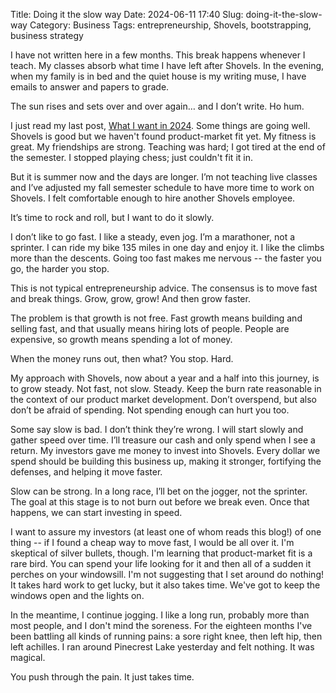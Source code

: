 Title: Doing it the slow way
Date: 2024-06-11 17:40
Slug: doing-it-the-slow-way
Category: Business
Tags: entrepreneurship, Shovels, bootstrapping, business strategy

I have not written here in a few months. This break happens whenever I teach. My classes absorb what time I have left after Shovels. In the evening, when my family is in bed and the quiet house is my writing muse, I have emails to answer and papers to grade.

The sun rises and sets over and over again… and I don’t write. Ho hum.

I just read my last post, [What I want in 2024]({filename}what-i-want-in-2024.md). Some things are going well. Shovels is good but we haven't found product-market fit yet. My fitness is great. My friendships are strong. Teaching was hard; I got tired at the end of the semester. I stopped playing chess; just couldn't fit it in. 

But it is summer now and the days are longer. I’m not teaching live classes and I’ve adjusted my fall semester schedule to have more time to work on Shovels. I felt comfortable enough to hire another Shovels employee.

It’s time to rock and roll, but I want to do it slowly.

I don’t like to go fast. I like a steady, even jog. I’m a marathoner, not a sprinter. I can ride my bike 135 miles in one day and enjoy it. I like the climbs more than the descents. Going too fast makes me nervous -- the faster you go, the harder you stop.

This is not typical entrepreneurship advice. The consensus is to move fast and break things. Grow, grow, grow! And then grow faster.

The problem is that growth is not free. Fast growth means building and selling fast, and that usually means hiring lots of people. People are expensive, so growth means spending a lot of money.

When the money runs out, then what? You stop. Hard.

My approach with Shovels, now about a year and a half into this journey, is to grow steady. Not fast, not slow. Steady. Keep the burn rate reasonable in the context of our product market development. Don’t overspend, but also don’t be afraid of spending. Not spending enough can hurt you too.

Some say slow is bad. I don’t think they’re wrong. I will start slowly and gather speed over time. I’ll treasure our cash and only spend when I see a return. My investors gave me money to invest into Shovels. Every dollar we spend should be building this business up, making it stronger, fortifying the defenses, and helping it move faster.

Slow can be strong. In a long race, I’ll bet on the jogger, not the sprinter. The goal at this stage is to not burn out before we break even. Once that happens, we can start investing in speed.

I want to assure my investors (at least one of whom reads this blog!) of one thing -- if I found a cheap way to move fast, I would be all over it. I'm skeptical of silver bullets, though. I'm learning that product-market fit is a rare bird. You can spend your life looking for it and then all of a sudden it perches on your windowsill. I'm not suggesting that I set around do nothing! It takes hard work to get lucky, but it also takes time. We've got to keep the windows open and the lights on. 

In the meantime, I continue jogging. I like a long run, probably more than most people, and I don't mind the soreness. For the eighteen months I've been battling all kinds of running pains: a sore right knee, then left hip, then left achilles. I ran around Pinecrest Lake yesterday and felt nothing. It was magical. 

You push through the pain. It just takes time.
